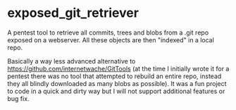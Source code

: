 # exposed_git_retriever
A pentest tool to retrieve all commits, trees and blobs from a .git repo exposed on a webserver. All these objects are then "indexed" in a local repo.

Basically a way less advanced alternative to https://github.com/internetwache/GitTools (at the time I initially wrote it for a pentest there was no tool that attempted to rebuild an entire repo, instead they all blindly downloaded as many blobs as possible). 
It was a fun project to code in a quick and dirty way but I will not support additional features or bug fix.

